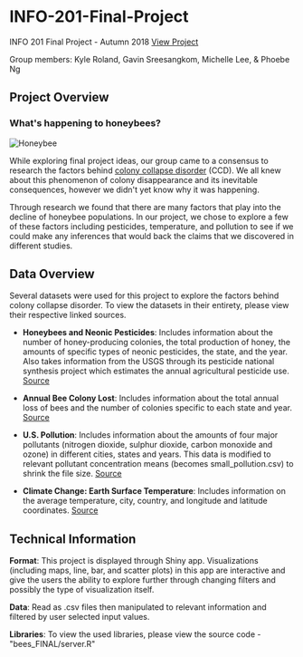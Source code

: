 # INFO-201-Final-Project
INFO 201 Final Project - Autumn 2018
[View Project](https://gavinsreeuw.shinyapps.io/BE4_Project/?fbclid=IwAR2_XmNXZihhgALsZhXx_Rx5DzW52_K8abRdNiQodFu7j_ayzW-MkuAnSdY)

Group members: Kyle Roland, Gavin Sreesangkom, Michelle Lee, & Phoebe Ng

## Project Overview

### What's happening to honeybees?
![Honeybee](https://c1.staticflickr.com/1/210/519742656_0b2323bc8e_z.jpg?zz=1)

While exploring final project ideas, our group came to a consensus to research the factors behind [colony collapse disorder](https://www.epa.gov/pollinator-protection/colony-collapse-disorder) (CCD). We all knew about this phenomenon of colony disappearance and its inevitable consequences, however we didn't yet know why it was happening.

Through research we found that there are many factors that play into the decline of honeybee populations. In our project, we chose to explore a few of these factors including pesticides, temperature, and pollution to see if we could make any inferences that would back the claims that we discovered in different studies.

## Data Overview

Several datasets were used for this project to explore the factors behind colony collapse disorder. To view the datasets in their entirety, please view their respective linked sources.

* __Honeybees and Neonic Pesticides__: Includes information about the number of honey-producing colonies, the total production of honey, the amounts of specific types of neonic pesticides, the state, and the year. Also takes information from the USGS through its pesticide national synthesis project which estimates the annual agricultural pesticide use. [Source](https://www.kaggle.com/kevinzmith/honey-with-neonic-pesticide/home)

* __Annual Bee Colony Lost__: Includes information about the total annual loss of bees and the number of colonies specific to each state and year. [Source](https://data.world/finley/honey-bees-and-apiculture)

* __U.S. Pollution__: Includes information about the amounts of four major pollutants (nitrogen dioxide, sulphur dioxide, carbon monoxide and ozone) in different cities, states and years. This data is modified to relevant pollutant concentration means (becomes small_pollution.csv) to shrink the file size. [Source](https://www.kaggle.com/sogun3/uspollution )

* __Climate Change: Earth Surface Temperature__:  Includes information on the average temperature, city, country, and longitude and latitude coordinates.  [Source](https://www.kaggle.com/berkeleyearth/climate-change-earth-surface-temperature-data)

## Technical Information

__Format__: This project is displayed through Shiny app. Visualizations (including maps, line, bar, and scatter plots) in this app are interactive and give the users the ability to explore further through changing filters and possibly the type of visualization itself.

__Data__: Read as .csv files then manipulated to relevant information and filtered by user selected input values.

__Libraries__: To view the used libraries, please view the source code - "bees_FINAL/server.R"
